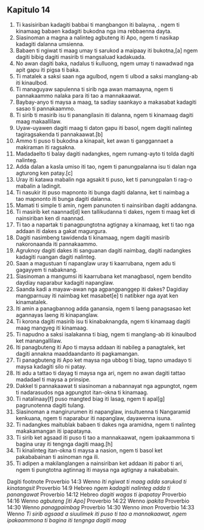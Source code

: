 Kapitulo 14
-----------

1. Ti kasisiriban kadagiti babbai ti mangbangon iti balayna, .
   ngem ti kinamaag babaen kadagiti bukodna nga ima rebbaenna dayta.
2. Siasinoman a magna a nalinteg agbuteng iti Apo, ngem ti nasikap kadagiti dalanna umsienna.
3. Babaen ti ngiwat ti maag umay ti sarukod a maipaay iti bukotna,[a]
   ngem dagiti bibig dagiti masirib ti mangsaluad kadakuada.
4. No awan dagiti baka, nadalus ti kulluong, ngem umay ti nawadwad nga apit gapu iti pigsa ti baka.
5. Ti matalek a saksi saan nga agulbod, ngem ti ulbod a saksi manglang-ab iti kinaulbod.
6. Ti managuyaw sapulenna ti sirib nga awan mamaayna, ngem ti pannakaammo nalaka para iti tao a mannakaawat.
7. Baybay-anyo ti maysa a maag, ta sadiay saankayo a makasabat kadagiti sasao ti pannakaammo.
8. Ti sirib ti masirib isu ti panangilasin iti dalanna, ngem ti kinamaag dagiti maag makaallilaw.
9. Uyaw-uyawen dagiti maag ti daton gapu iti basol, ngem dagiti nalinteg tagiragsakenda ti pannakaawat.[b]
10. Ammo ti puso ti bukodna a kinapait, ket awan ti ganggannaet a makiraman iti ragsakna.
11. Madadaelto ti balay dagiti nadangkes, ngem rumang-ayto ti tolda dagiti nalinteg.
12. Adda dalan a kasla umiso iti tao, ngem ti panungpalanna isu ti dalan nga agturong ken patay.[c]
13. Uray iti katawa mabalin nga agsakit ti puso, ket ti panungpalan ti rag-o mabalin a ladingit.
14. Ti nasukir iti puso mapnonto iti bunga dagiti dalanna, ket ti naimbag a tao mapnonto iti bunga dagiti dalanna.
15. Mamati ti simple ti amin, ngem panunoten ti nainsiriban dagiti addangna.
16. Ti masirib ket naannad[d] ken tallikudanna ti dakes, ngem ti maag ket di nainsiriban ken di naannad.
17. Ti tao a napartak ti panagpungtotna agtignay a kinamaag, ket ti tao nga addaan iti dakes a gakat magurgura.
18. Dagiti nasimbeng tawidenda ti kinamaag, ngem dagiti masirib nakoronaanda iti pannakaammo.
19. Agruknoy dagiti dakes iti sanguanan dagiti naimbag, dagiti nadangkes kadagiti ruangan dagiti nalinteg.
20. Saan a magustuan ti napanglaw uray ti kaarrubana, ngem adu ti gagayyem ti nabaknang.
21. Siasinoman a mangumsi iti kaarrubana ket managbasol, ngem bendito daydiay naparabur kadagiti napanglaw.
22. Saanda kadi a mayaw-awan nga agpangpanggep iti dakes?
    Dagidiay mangparnuay iti naimbag ket masabet[e] ti natibker nga ayat ken kinamatalek.
23. Iti amin a panagbannog adda ganansia, ngem ti laeng panagsasao ket agannayas laeng iti kinapanglaw.
24. Ti korona dagiti masirib isu ti kinabaknangda, ngem ti kinamaag dagiti maag mangyeg iti kinamaag.
25. Ti napudno a saksi isalakanna ti biag, ngem ti manglang-ab iti kinaulbod ket manangallilaw.
26. Iti panagbuteng iti Apo ti maysa addaan iti nabileg a panagtalek, ket dagiti annakna maaddaandanto iti pagkamangan.
27. Ti panagbuteng iti Apo ket maysa nga ubbog ti biag, tapno umadayo ti maysa kadagiti silo ni patay.
28. Iti adu a tattao ti dayag ti maysa nga ari, ngem no awan dagiti tattao madadael ti maysa a prinsipe.
29. Dakkel ti pannakaawat ti siasinoman a nabannayat nga agpungtot, ngem ti nadarasudos nga agpungtot itan-okna ti kinamaag.
30. Ti natalinaay[f] puso mangted biag iti lasag, ngem ti apal[g] pagrunotenna dagiti tulang.
31. Siasinoman a mangirurumen iti napanglaw, insultuenna ti Nangaramid kenkuana, ngem ti naparabur iti napanglaw, dayawenna isuna.
32. Ti nadangkes maitublak babaen ti dakes nga aramidna, ngem ti nalinteg makakamangan iti ipapatayna.
33. Ti sirib ket agsaad iti puso ti tao a mannakaawat, ngem ipakaammona ti bagina uray iti tengnga dagiti maag.[h]
34. Ti kinalinteg itan-okna ti maysa a nasion, ngem ti basol ket pakababainan ti asinoman nga ili.
35. Ti adipen a makilanglangen a nainsiriban ket addaan iti pabor ti ari, ngem ti pungtotna agtinnag iti maysa nga agtignay a nakababain.

Dagiti footnote
Proverbio 14:3 Wenno *Iti ngiwat ti maag adda sarukod ti kinatangsit*
Proverbio 14:9 Hebreo *ngem kadagiti nalinteg adda ti panangawat*
Proverbio 14:12 Hebreo *dagiti wagas ti ipapatay*
Proverbio 14:16 Wenno *agbuteng [iti Apo]*
Proverbio 14:22 Wenno *ipakita*
Proverbio 14:30 Wenno *panagpaimbag*
Proverbio 14:30 Wenno *imon*
Proverbio 14:33 Wenno *Ti sirib agsaad a siuulimek iti puso ti tao a mannakaawat, ngem ipakaammona ti bagina iti tengnga dagiti maag*